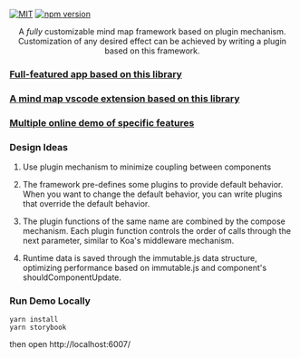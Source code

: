 <a href="https://github.com/awehook/blink-mind"><img src="https://img.shields.io/github/license/awehook/blink-mind.svg" alt="MIT"/></a>
[![npm version](https://img.shields.io/npm/v/@blink-mind/core.svg?style=flat)](https://www.npmjs.com/package/@blink-mind/core)
<p align="center">
  A <em>fully</em> customizable mind map framework based on plugin mechanism.
  Customization of any desired effect can be achieved by writing a plugin based on this framework.
</p>

### [Full-featured app based on this library](https://awehook.github.io/react-mindmap)

### [A mind map vscode extension based on this library](https://github.com/awehook/vscode-blink-mind)

### [Multiple online demo of specific features](https://awehook.github.io/blink-mind/)


### Design Ideas

1. Use plugin mechanism to minimize coupling between components

2. The framework pre-defines some plugins to provide default behavior. When you want to change the default behavior, you can write plugins that override the default behavior.

3. The plugin functions of the same name are combined by the compose mechanism. Each plugin function controls the order of calls through the next parameter, similar to Koa's middleware mechanism.

4. Runtime data is saved through the immutable.js data structure, optimizing performance based on immutable.js and component's shouldComponentUpdate.

### Run Demo Locally
```
yarn install
yarn storybook
```
then open http://localhost:6007/ 